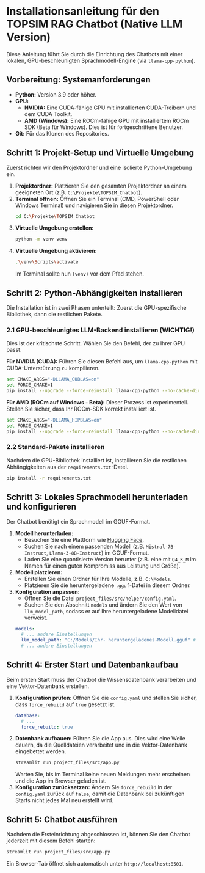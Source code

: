 # Installationsanleitung für den TOPSIM RAG Chatbot (Native LLM Version)

Diese Anleitung führt Sie durch die Einrichtung des Chatbots mit einer lokalen, GPU-beschleunigten Sprachmodell-Engine (via `llama-cpp-python`).

## Vorbereitung: Systemanforderungen

- **Python:** Version 3.9 oder höher.
- **GPU:**
    - **NVIDIA:** Eine CUDA-fähige GPU mit installierten CUDA-Treibern und dem CUDA Toolkit.
    - **AMD (Windows):** Eine ROCm-fähige GPU mit installiertem ROCm SDK (Beta für Windows). Dies ist für fortgeschrittene Benutzer.
- **Git:** Für das Klonen des Repositories.

## Schritt 1: Projekt-Setup und Virtuelle Umgebung

Zuerst richten wir den Projektordner und eine isolierte Python-Umgebung ein.

1.  **Projektordner:** Platzieren Sie den gesamten Projektordner an einem geeigneten Ort (z.B. `C:\Projekte\TOPSIM_Chatbot`).
2.  **Terminal öffnen:** Öffnen Sie ein Terminal (CMD, PowerShell oder Windows Terminal) und navigieren Sie in diesen Projektordner.
    ```bash
    cd C:\Projekte\TOPSIM_Chatbot
    ```
3.  **Virtuelle Umgebung erstellen:**
    ```bash
    python -m venv venv
    ```
4.  **Virtuelle Umgebung aktivieren:**
    ```bash
    .\venv\Scripts\activate
    ```
    Im Terminal sollte nun `(venv)` vor dem Pfad stehen.

## Schritt 2: Python-Abhängigkeiten installieren

Die Installation ist in zwei Phasen unterteilt: Zuerst die GPU-spezifische Bibliothek, dann die restlichen Pakete.

### 2.1 GPU-beschleunigtes LLM-Backend installieren (WICHTIG!)

Dies ist der kritischste Schritt. Wählen Sie den Befehl, der zu Ihrer GPU passt.

**Für NVIDIA (CUDA):**
Führen Sie diesen Befehl aus, um `llama-cpp-python` mit CUDA-Unterstützung zu kompilieren.
```bash
set CMAKE_ARGS="-DLLAMA_CUBLAS=on"
set FORCE_CMAKE=1
pip install --upgrade --force-reinstall llama-cpp-python --no-cache-dir
```

**Für AMD (ROCm auf Windows - Beta):**
Dieser Prozess ist experimentell. Stellen Sie sicher, dass Ihr ROCm-SDK korrekt installiert ist.
```bash
set CMAKE_ARGS="-DLLAMA_HIPBLAS=on"
set FORCE_CMAKE=1
pip install --upgrade --force-reinstall llama-cpp-python --no-cache-dir
```

### 2.2 Standard-Pakete installieren

Nachdem die GPU-Bibliothek installiert ist, installieren Sie die restlichen Abhängigkeiten aus der `requirements.txt`-Datei.
```bash
pip install -r requirements.txt
```

## Schritt 3: Lokales Sprachmodell herunterladen und konfigurieren

Der Chatbot benötigt ein Sprachmodell im GGUF-Format.

1.  **Modell herunterladen:**
    - Besuchen Sie eine Plattform wie [Hugging Face](https://huggingface.co/models?search=gguf).
    - Suchen Sie nach einem passenden Modell (z.B. `Mistral-7B-Instruct`, `Llama-3-8B-Instruct`) im GGUF-Format.
    - Laden Sie eine quantisierte Version herunter (z.B. eine mit `Q4_K_M` im Namen für einen guten Kompromiss aus Leistung und Größe).
2.  **Modell platzieren:**
    - Erstellen Sie einen Ordner für Ihre Modelle, z.B. `C:\Models`.
    - Platzieren Sie die heruntergeladene `.gguf`-Datei in diesem Ordner.
3.  **Konfiguration anpassen:**
    - Öffnen Sie die Datei `project_files/src/helper/config.yaml`.
    - Suchen Sie den Abschnitt `models` und ändern Sie den Wert von `llm_model_path`, sodass er auf Ihre heruntergeladene Modelldatei verweist.
    ```yaml
    models:
      # ... andere Einstellungen
      llm_model_path: "C:/Models/Ihr- heruntergeladenes-Modell.gguf" # WICHTIG: Pfad anpassen!
      # ... andere Einstellungen
    ```

## Schritt 4: Erster Start und Datenbankaufbau

Beim ersten Start muss der Chatbot die Wissensdatenbank verarbeiten und eine Vektor-Datenbank erstellen.

1.  **Konfiguration prüfen:** Öffnen Sie die `config.yaml` und stellen Sie sicher, dass `force_rebuild` auf `true` gesetzt ist.
    ```yaml
    database:
      # ...
      force_rebuild: true
    ```
2.  **Datenbank aufbauen:** Führen Sie die App aus. Dies wird eine Weile dauern, da die Quelldateien verarbeitet und in die Vektor-Datenbank eingebettet werden.
    ```bash
    streamlit run project_files/src/app.py
    ```
    Warten Sie, bis im Terminal keine neuen Meldungen mehr erscheinen und die App im Browser geladen ist.
3.  **Konfiguration zurücksetzen:** Ändern Sie `force_rebuild` in der `config.yaml` zurück auf `false`, damit die Datenbank bei zukünftigen Starts nicht jedes Mal neu erstellt wird.

## Schritt 5: Chatbot ausführen

Nachdem die Ersteinrichtung abgeschlossen ist, können Sie den Chatbot jederzeit mit diesem Befehl starten:
```bash
streamlit run project_files/src/app.py
```
Ein Browser-Tab öffnet sich automatisch unter `http://localhost:8501`.